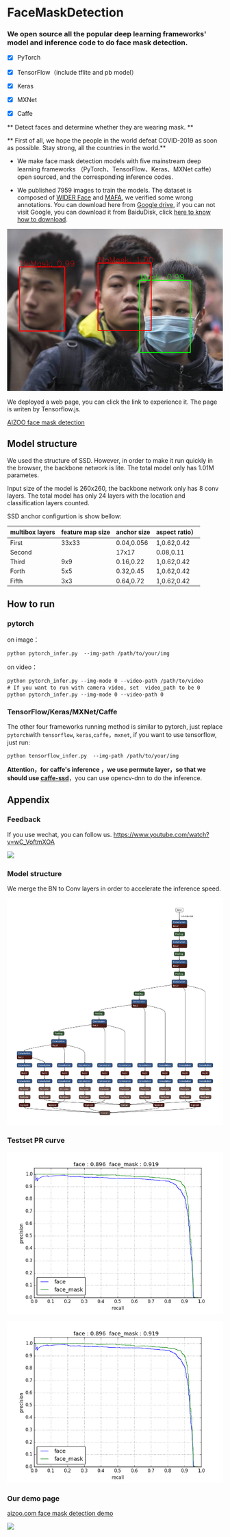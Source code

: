 # FaceMaskDetection

### We open source all the popular deep learning frameworks' model and inference code to do face mask detection.

 - [x] PyTorch
- [x] TensorFlow（include tflite and pb model）
- [x] Keras
- [x] MXNet
- [x] Caffe



** Detect faces and determine whether they are  wearing mask. **


** First of all, we hope the people in the world defeat COVID-2019 as soon as possible. Stay strong, all the countries in the world.**


* We make face mask detection models with five mainstream deep learning frameworks （PyTorch、TensorFlow、Keras、MXNet caffe） open sourced, and the corresponding inference codes. 

* We published 7959 images to train the models. The dataset is composed of [WIDER Face](http://shuoyang1213.me/WIDERFACE/) and [MAFA](http://www.escience.cn/people/geshiming/mafa.html), we verified some wrong annotations.  You can download here from [Google drive](https://drive.google.com/file/d/1QspxOJMDf_rAWVV7AU_Nc0rjo1_EPEDW/view?usp=sharing), if you can not visit Google, you can download it from BaiduDisk, click [here to know how to download](README-zh.md).



![](img/demo.png)


We deployed a web page, you can click the link to experience it.
The page is writen by Tensorflow.js.

[AIZOO face mask detection](https://demo.aizoo.com/face-mask-detection.html)
## Model structure

We used the structure of SSD. However,  in order to  make it run quickly in the browser, the backbone network is lite. The total model only has 1.01M parametes.

Input size of the model is 260x260, the backbone network only has 8 conv layers. The total model has only 24 layers with the  location and classification layers counted.

SSD anchor configurtion is show bellow:

| multibox layers | feature map size | anchor size | aspect ratio）|
| ---- | ---- | ---- | ---- |
|First|33x33|0.04,0.056|1,0.62,0.42|
Second ||17x17|0.08,0.11|1,0.62,0.42|
|Third|9x9|0.16,0.22|1,0.62,0.42|
|Forth |5x5|0.32,0.45|1,0.62,0.42|
|Fifth|3x3|0.64,0.72|1,0.62,0.42|

## How to run
### pytorch
on image：
```
python pytorch_infer.py  --img-path /path/to/your/img
```
on video：
```
python pytorch_infer.py --img-mode 0 --video-path /path/to/video  
# If you want to run with camera video, set  video_path to be 0
python pytorch_infer.py --img-mode 0 --video-path 0
```
### TensorFlow/Keras/MXNet/Caffe
The other four frameworks running method is similar to pytorch, just replace `pytorch`with `tensorflow`, `keras`,`caffe`，`mxnet`,
if you want to use tensorflow, just run:
```
python tensorflow_infer.py  --img-path /path/to/your/img
```
**Attention，for caffe's inference ，we use permute layer，so that we should use [caffe-ssd](https://github.com/weiliu89/caffe/tree/ssd)**，you can use opencv-dnn to do the inference.
## Appendix
### Feedback
If you use wechat, you can follow us.
https://www.youtube.com/watch?v=wC_VoftmXOA

![](img/wx.png)



### Model structure

We merge the BN to Conv layers in order to accelerate the inference speed.

![](img/face_mask_detection.caffemodel.png)

### Testset PR curve


![](img/pr_curve.png)


![](/img/pr_curve.png)


### Our demo page

[aizoo.com face mask detection demo](https://demo.aizoo.com/face-mask-detection.html)

![](img/facemask.gif)
